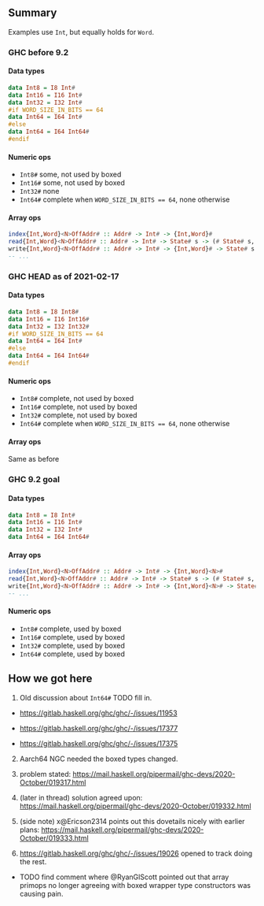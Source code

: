 ## Summary

Examples use `Int`, but equally holds for `Word`.

### GHC before 9.2

#### Data types
```haskell
data Int8 = I8 Int#
data Int16 = I16 Int#
data Int32 = I32 Int#
#if WORD_SIZE_IN_BITS == 64
data Int64 = I64 Int#
#else
data Int64 = I64 Int64#
#endif
```

#### Numeric ops
- `Int8#` some, not used by boxed
- `Int16#` some, not used by boxed
- `Int32#` none
- `Int64#` complete when `WORD_SIZE_IN_BITS == 64`, none otherwise

#### Array ops
```haskell
index{Int,Word}<N>OffAddr# :: Addr# -> Int# -> {Int,Word}#
read{Int,Word}<N>OffAddr# :: Addr# -> Int# -> State# s -> (# State# s, {Int,Word}# #)
write{Int,Word}<N>OffAddr# :: Addr# -> Int# -> {Int,Word}# -> State# s -> State# s
-- ...
```

### GHC HEAD as of 2021-02-17

#### Data types
```haskell
data Int8 = I8 Int8#
data Int16 = I16 Int16#
data Int32 = I32 Int32#
#if WORD_SIZE_IN_BITS == 64
data Int64 = I64 Int#
#else
data Int64 = I64 Int64#
#endif
```

#### Numeric ops
- `Int8#` complete, not used by boxed
- `Int16#` complete, not used by boxed
- `Int32#` complete, not used by boxed
- `Int64#` complete when `WORD_SIZE_IN_BITS == 64`, none otherwise

#### Array ops
Same as before

### GHC 9.2 goal

#### Data types
```haskell
data Int8 = I8 Int#
data Int16 = I16 Int#
data Int32 = I32 Int#
data Int64 = I64 Int64#
```

#### Array ops
```haskell
index{Int,Word}<N>OffAddr# :: Addr# -> Int# -> {Int,Word}<N>#
read{Int,Word}<N>OffAddr# :: Addr# -> Int# -> State# s -> (# State# s, {Int,Word}<N># #)
write{Int,Word}<N>OffAddr# :: Addr# -> Int# -> {Int,Word}<N># -> State# s -> State# s
-- ...
```

#### Numeric ops
- `Int8#` complete, used by boxed
- `Int16#` complete, used by boxed
- `Int32#` complete, used by boxed
- `Int64#` complete, used by boxed

## How we got here

1. Old discussion about `Int64#` TODO fill in.

  - https://gitlab.haskell.org/ghc/ghc/-/issues/11953

  - https://gitlab.haskell.org/ghc/ghc/-/issues/17377

  - https://gitlab.haskell.org/ghc/ghc/-/issues/17375

2. Aarch64 NGC needed the boxed types changed.

  1. problem stated: https://mail.haskell.org/pipermail/ghc-devs/2020-October/019317.html

  2. (later in thread) solution agreed upon: https://mail.haskell.org/pipermail/ghc-devs/2020-October/019332.html

  3. (side note) x@Ericson2314 points out this dovetails nicely with earlier plans: https://mail.haskell.org/pipermail/ghc-devs/2020-October/019333.html

3. https://gitlab.haskell.org/ghc/ghc/-/issues/19026 opened to track doing the rest.

  - TODO find comment where @RyanGlScott pointed out that array primops no longer agreeing with boxed wrapper type constructors was causing pain.

